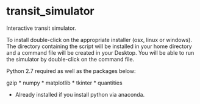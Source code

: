 # transit_simulator

Interactive transit simulator.

To install double-click on the appropriate installer (osx, linux or windows).
The directory containing the script will be installed in your home directory 
and a command file will be created in your Desktop. You will be able to run the simulator 
by double-click on the command file.


Python 2.7 required as well as the packages below:

gzip *
numpy *
matplotlib *
tkinter *
quantities

* Already installed if you install python via anaconda.